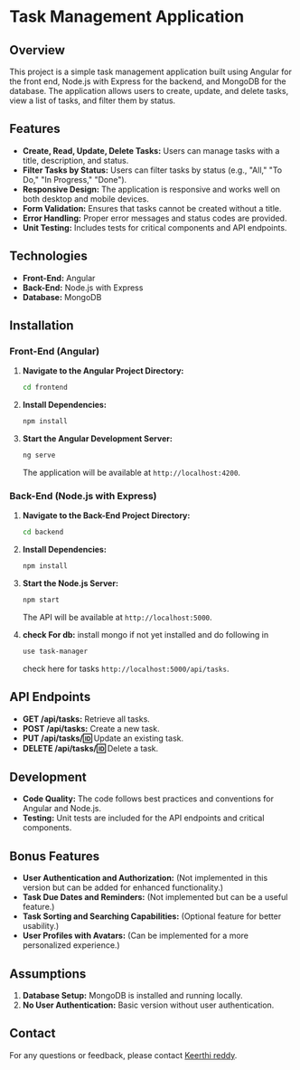 # Task Management Application

## Overview

This project is a simple task management application built using Angular for the front end, Node.js with Express for the backend, and MongoDB for the database. The application allows users to create, update, and delete tasks, view a list of tasks, and filter them by status.

## Features

- **Create, Read, Update, Delete Tasks:** Users can manage tasks with a title, description, and status.
- **Filter Tasks by Status:** Users can filter tasks by status (e.g., "All," "To Do," "In Progress," "Done").
- **Responsive Design:** The application is responsive and works well on both desktop and mobile devices.
- **Form Validation:** Ensures that tasks cannot be created without a title.
- **Error Handling:** Proper error messages and status codes are provided.
- **Unit Testing:** Includes tests for critical components and API endpoints.

## Technologies

- **Front-End:** Angular
- **Back-End:** Node.js with Express
- **Database:** MongoDB

## Installation

### Front-End (Angular)

1. **Navigate to the Angular Project Directory:**

   ```bash
   cd frontend
   ```

2. **Install Dependencies:**

   ```bash
   npm install
   ```

3. **Start the Angular Development Server:**

   ```bash
   ng serve
   ```

   The application will be available at `http://localhost:4200`.

### Back-End (Node.js with Express)

1. **Navigate to the Back-End Project Directory:**

   ```bash
   cd backend
   ```

2. **Install Dependencies:**

   ```bash
   npm install
   ```

3. **Start the Node.js Server:**

   ```bash
   npm start
   ```

   The API will be available at `http://localhost:5000`.
4. **check For db:**
   install mongo if not yet installed and do following in 
   ```bash
   use task-manager
   ```
   check here for tasks `http://localhost:5000/api/tasks`.
   

## API Endpoints

- **GET /api/tasks:** Retrieve all tasks.
- **POST /api/tasks:** Create a new task.
- **PUT /api/tasks/:id:** Update an existing task.
- **DELETE /api/tasks/:id:** Delete a task.

## Development

- **Code Quality:** The code follows best practices and conventions for Angular and Node.js.
- **Testing:** Unit tests are included for the API endpoints and critical components.

## Bonus Features

- **User Authentication and Authorization:** (Not implemented in this version but can be added for enhanced functionality.)
- **Task Due Dates and Reminders:** (Not implemented but can be a useful feature.)
- **Task Sorting and Searching Capabilities:** (Optional feature for better usability.)
- **User Profiles with Avatars:** (Can be implemented for a more personalized experience.)

## Assumptions

1. **Database Setup:** MongoDB is installed and running locally.
3. **No User Authentication:** Basic version without user authentication.

## Contact

For any questions or feedback, please contact [Keerthi reddy](mailto:keerthi4600@gmail.com).